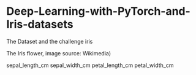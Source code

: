 # Deep-Learning-with-PyTorch-and-Iris-datasets

The Dataset and the challenge
iris

The Iris flower, image source: Wikimedia)

sepal_length_cm	sepal_width_cm	petal_length_cm	petal_width_cm	

